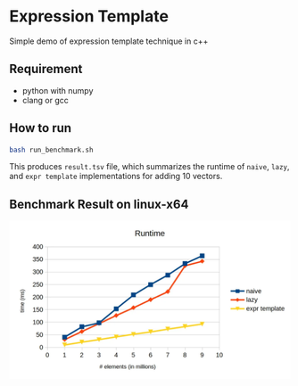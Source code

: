 # Expression Template
Simple demo of expression template technique in c++

## Requirement
- python with numpy
- clang or gcc

## How to run
```bash
bash run_benchmark.sh
```

This produces `result.tsv` file, which summarizes the runtime of `naive`, `lazy`, and `expr template` implementations for adding 10 vectors.

## Benchmark Result on linux-x64
![](chart.webp)
